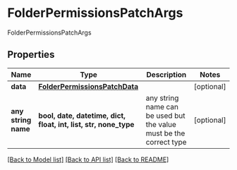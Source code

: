 # FolderPermissionsPatchArgs

FolderPermissionsPatchArgs

## Properties
Name | Type | Description | Notes
------------ | ------------- | ------------- | -------------
**data** | [**FolderPermissionsPatchData**](FolderPermissionsPatchData.md) |  | [optional] 
**any string name** | **bool, date, datetime, dict, float, int, list, str, none_type** | any string name can be used but the value must be the correct type | [optional]

[[Back to Model list]](../README.md#documentation-for-models) [[Back to API list]](../README.md#documentation-for-api-endpoints) [[Back to README]](../README.md)


